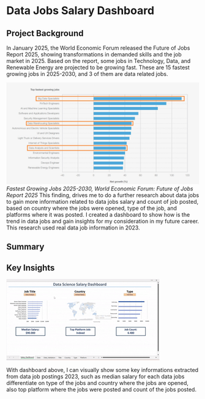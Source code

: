 # Data Jobs Salary Dashboard #

## Project Background ##
In January 2025, the World Economic Forum released the Future of Jobs Report 2025, showing transformations in demanded skills and the job market in 2025. Based on the report, some jobs in Technology, Data, and Renewable Energy are projected to be growing fast. These are 15 fastest growing jobs in 2025-2030, and 3 of them are data related jobs.

![Fastest Growing Jobs 2025-2030](https://github.com/Dwisetiyawan/Salary-Dashboard-Project/blob/main/Documentation/WEF%20Report.jpg)
*Fastest Growing Jobs 2025-2030, World Economic Forum: Future of Jobs Report 2025*
This finding, drives me to do a further research about data jobs to gain more information related to data jobs salary and count of job posted, based on country where the jobs were opened, type of the job, and platforms where it was posted. I created a dashboard to show how is the trend in data jobs and gain insights for my consideration in my future career. This research used real data job information in 2023. 

## Summary ##


## Key Insights ##

![Salary Dashboard](https://github.com/Dwisetiyawan/Salary-Dashboard-Project/blob/main/Documentation/Salary%20Dashboard%20Project.gif)

With dashboard above, I can visually show some key informations extracted from data job postings 2023, such as median salary for each data jobs differentiate on type of the jobs and country where the jobs are opened, also top platform where the jobs were posted and count of the jobs posted.



